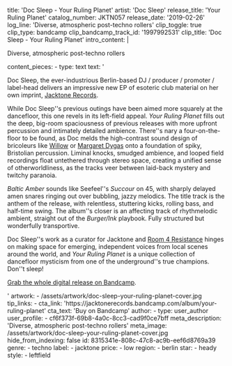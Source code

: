 title: 'Doc Sleep - Your Ruling Planet'
artist: 'Doc Sleep'
release_title: 'Your Ruling Planet'
catalog_number: JKTN057
release_date: '2019-02-26'
log_line: 'Diverse, atmospheric post-techno rollers'
clip_toggle: true
clip_type: bandcamp
clip_bandcamp_track_id: '1997992531'
clip_title: 'Doc Sleep - Your Ruling Planet'
intro_content: |
  <p>Diverse, atmospheric post-techno rollers
  </p>
content_pieces:
  -
    type: text
    text: '<p>Doc Sleep, the ever-industrious Berlin-based DJ / producer / promoter / label-head delivers an impressive new EP of esoteric club material on her own imprint, <a href="https://www.discogs.com/label/499444-Jacktone" target="_blank">Jacktone Records</a>.</p><p>While Doc Sleep''s previous outings have been aimed more squarely at the dancefloor, this one revels in its left-field appeal. <i>Your Ruling Planet</i>&nbsp;fills out the deep, big-room spaciousness of previous releases with more upfront percussion and intimately detailed ambience. There''s nary a four-on-the-floor to be found, as Doc melds the high-contrast sound design of bricoleurs like <a href="https://www.discogs.com/artist/4299757-Willow-18" target="_blank">Willow</a> or <a href="https://www.discogs.com/artist/824484-Margaret-Dygas" target="_blank">Margaret Dygas</a> onto a foundation of spiky, Bristolian percussion. Liminal knocks, smudged ambience, and looped field recordings float untethered through stereo space, creating a unified sense of otherworldliness, as the tracks veer between laid-back mystery and twitchy paranoia.<br></p><p><i>Baltic Amber</i> sounds like<i> </i>Seefeel''s <i>Succour</i> on 45, with sharply delayed amen snares ringing out over bubbling, jazzy melodics. The title track is the anthem of the release, with relentless, stuttering kicks, rolling bass, and half-time swing. The album''s closer is an affecting track of rhythmelodic ambient, straight out of the <i>Burger/Ink</i> playbook. Fully structured but wonderfully transportive.&nbsp;</p><p>Doc Sleep''s work as a curator for Jacktone and&nbsp;<a href="https://www.residentadvisor.net/promoter.aspx?id=68628" target="_blank">Room 4 Resistance</a> hinges on making space for emerging, independent voices from local scenes around the world, and <i>Your Ruling Planet</i> is a unique collection of dancefloor mysticism from one of the underground''s true champions. Don''t sleep!</p><p><a href="https://jacktonerecords.bandcamp.com/album/your-ruling-planet" target="_blank">Grab the whole digital release on Bandcamp</a>.&nbsp;</p>'
artwork:
  - /assets/artwork/doc-sleep-your-ruling-planet-cover.jpg
tip_links:
  -
    cta_link: 'https://jacktonerecords.bandcamp.com/album/your-ruling-planet'
    cta_text: 'Buy on Bandcamp'
author:
  -
    type: user_author
    user_profile:
      - cf6f373f-69b8-4a0c-8cc3-cad9f0ce7bff
meta_description: 'Diverse, atmospheric post-techno rollers'
meta_image: /assets/artwork/doc-sleep-your-ruling-planet-cover.jpg
hide_from_indexing: false
id: 8315341e-808c-47c8-ac9b-eef6d8769a39
genre:
  - techno
label:
  - jacktone
price:
  - low
region:
  - berlin
star:
  - heady
style:
  - leftfield
